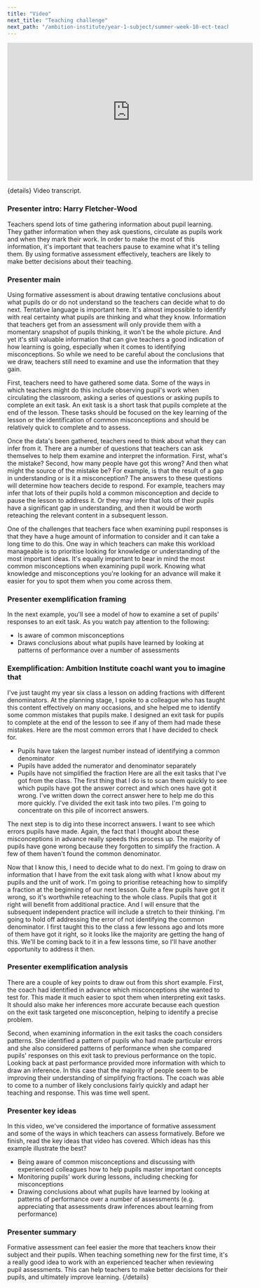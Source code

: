 ```yaml
---
title: "Video"
next_title: "Teaching challenge"
next_path: "/ambition-institute/year-1-subject/summer-week-10-ect-teaching-challenge"
---
```


<iframe width="560"
    height="315"
    src="https://www.youtube.com/embed/IBsRjAVSAno"
    title="YouTube video player"
    frameborder="0"
    allow="accelerometer; autoplay; clipboard-write; encrypted-media; gyroscope; picture-in-picture; web-share" allowfullscreen></iframe>

{details}
Video transcript.

### Presenter intro: Harry Fletcher-Wood

Teachers spend lots of time gathering information about pupil learning. They gather
information when they ask questions, circulate as pupils work and when they mark
their work. In order to make the most of this information, it's important that teachers
pause to examine what it's telling them. By using formative assessment effectively,
teachers are likely to make better decisions about their teaching.

### Presenter main

Using formative assessment is about drawing tentative conclusions about what pupils
do or do not understand so the teachers can decide what to do next. Tentative language
is important here. It's almost impossible to identify with real certainty what pupils
are thinking and what they know. Information that teachers get from an assessment
will only provide them with a momentary snapshot of pupils thinking, it won't be
the whole picture. And yet it's still valuable information that can give teachers
a good indication of how learning is going, especially when it comes to identifying
misconceptions. So while we need to be careful about the conclusions that we draw,
teachers still need to examine and use the information that they gain.

First, teachers need to have gathered some data. Some of the ways in which teachers might do this include observing pupil's work when circulating the classroom, asking a series of questions or asking pupils to complete an exit task. An exit task is a short task that pupils complete at the end of the lesson. These tasks should be focused on the key learning of the lesson or the identification of common misconceptions and should be relatively quick to complete and to assess.

Once the data's been gathered, teachers need to think about what they can infer from it. There are a number of questions that teachers can ask themselves to help them examine and interpret the information. First, what's the mistake? Second, how many people have got this wrong? And then what might the source of the mistake be? For example, is that the result of a gap in understanding or is it a misconception? The answers to these questions will determine how teachers decide to respond. For example, teachers may infer that lots of their pupils hold a common misconception and decide to pause the lesson to address it. Or they may infer that lots of their pupils have a significant gap in understanding, and then it would be worth reteaching the relevant content in a subsequent lesson.

One of the challenges that teachers face when examining pupil responses is that they have a huge amount of information to consider and it can take a long time to do this. One way in which teachers can make this workload manageable is to prioritise looking for knowledge or understanding of the most important ideas. It's equally important to bear in mind the most common misconceptions when examining pupil work. Knowing what knowledge and misconceptions you're looking for an advance will make it easier for you to spot them when you come across them.

### Presenter exemplification framing

In the next example, you'll see a model of how to examine a set of pupils' responses
to an exit task. As you watch pay attention to the following:

- Is aware of common misconceptions
- Draws conclusions about what pupils have learned by looking at patterns of performance over a number of assessments

### Exemplification: Ambition Institute coachI want you to imagine that

I've just taught my year six class a lesson on adding fractions with different
denominators. At the planning stage, I spoke to a colleague who has taught this
content effectively on many occasions, and she helped me to identify some common
mistakes that pupils make. I designed an exit task for pupils to complete at the
end of the lesson to see if any of them had made these mistakes. Here are the
most common errors that I have decided to check for.

- Pupils have taken the largest number instead of identifying a common denominator
- Pupils have added the numerator and denominator separately
- Pupils have not simplified the fraction
  Here are all the exit tasks that I've got from the class. The first thing that I
  do is to scan them quickly to see which pupils have got the answer correct and
  which ones have got it wrong. I've written down the correct answer here to help
  me do this more quickly. I've divided the exit task into two piles. I'm going to
  concentrate on this pile of incorrect answers.

The next step is to dig into these incorrect answers. I want to see which errors pupils have made. Again, the fact that I thought about these misconceptions in advance really speeds this process up. The majority of pupils have gone wrong because they forgotten to simplify the fraction. A few of them haven't found the common denominator.

Now that I know this, I need to decide what to do next. I'm going to draw on information that I have from the exit task along with what I know about my pupils and the unit of work. I'm going to prioritise reteaching how to simplify a fraction at the beginning of our next lesson. Quite a few pupils have got it wrong, so it's worthwhile reteaching to the whole class. Pupils that got it right will benefit from additional practice. And I will ensure that the subsequent independent practice will include a stretch to their thinking. I'm going to hold off addressing the error of not identifying the common denominator. I first taught this to the class a few lessons ago and lots more of them have got it right, so it looks like the majority are getting the hang of this. We'll be coming back to it in a few lessons time, so I'll have another opportunity to address it then.

### Presenter exemplification analysis

There are a couple of key points to draw out from this short example. First, the
coach had identified in advance which misconceptions she wanted to test for. This
made it much easier to spot them when interpreting exit tasks. It should also make
her inferences more accurate because each question on the exit task targeted one
misconception, helping to identify a precise problem.

Second, when examining information in the exit tasks the coach considers patterns. She identified a pattern of pupils who had made particular errors and she also considered patterns of performance when she compared pupils' responses on this exit task to previous performance on the topic. Looking back at past performance provided more information with which to draw an inference. In this case that the majority of people seem to be improving their understanding of simplifying fractions. The coach was able to come to a number of likely conclusions fairly quickly and adapt her teaching and response. This was time well spent.

### Presenter key ideas

In this video, we've considered the importance of formative assessment and some of
the ways in which teachers can assess formatively. Before we finish, read the key
ideas that video has covered. Which ideas has this example illustrate the best?

- Being aware of common misconceptions and discussing with experienced colleagues how to help pupils master important concepts
- Monitoring pupils' work during lessons, including checking for misconceptions
- Drawing conclusions about what pupils have learned by looking at patterns of performance over a number of assessments (e.g. appreciating that assessments draw inferences about learning from performance)

### Presenter summary

Formative assessment can feel easier the more that teachers know their subject
and their pupils. When teaching something new for the first time, it's a really
good idea to work with an experienced teacher when reviewing pupil assessments.
This can help teachers to make better decisions for their pupils, and ultimately
improve learning. {/details}
